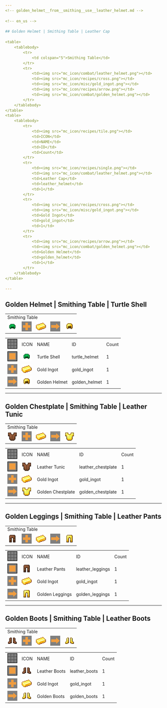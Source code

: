```yaml
---
<!-- golden_helmet__from__smithing__use__leather_helmet.md -->

<!-- en_us -->

## Golden Helmet | Smithing Table | Leather Cap

<table>
	<tablebody>
		<tr>
			<td colspan="5">Smithing Table</td>
		</tr>
		<tr>
			<td><img src="mc_icon/combat/leather_helmet.png"></td>
			<td><img src="mc_icon/recipes/cross.png"></td>
			<td><img src="mc_icon/misc/gold_ingot.png"></td>
			<td><img src="mc_icon/recipes/arrow.png"></td>
			<td><img src="mc_icon/combat/golden_helmet.png"></td>
		</tr>
	</tablebody>
</table>
<table>
	<tablebody>
		<tr>
			<td><img src="mc_icon/recipes/tile.png"></td>
			<td>ICON</td>
			<td>NAME</td>
			<td>ID</td>
			<td>Count</td>
		</tr>
		<tr>
			<td><img src="mc_icon/recipes/single.png"></td>
			<td><img src="mc_icon/combat/leather_helmet.png"></td>
			<td>Leather Cap</td>
			<td>leather_helmet</td>
			<td>1</td>
		</tr>
		<tr>
			<td><img src="mc_icon/recipes/cross.png"></td>
			<td><img src="mc_icon/misc/gold_ingot.png"></td>
			<td>Gold Ingot</td>
			<td>gold_ingot</td>
			<td>1</td>
		</tr>
		<tr>
			<td><img src="mc_icon/recipes/arrow.png"></td>
			<td><img src="mc_icon/combat/golden_helmet.png"></td>
			<td>Golden Helmet</td>
			<td>golden_helmet</td>
			<td>1</td>
		</tr>
	</tablebody>
</table>

---
```

<!-- golden_helmet__from__smithing__use__turtle_helmet.md -->

<!-- en_us -->

## Golden Helmet | Smithing Table | Turtle Shell

<table>
	<tablebody>
		<tr>
			<td colspan="5">Smithing Table</td>
		</tr>
		<tr>
			<td><img src="mc_icon/combat/turtle_helmet.png"></td>
			<td><img src="mc_icon/recipes/cross.png"></td>
			<td><img src="mc_icon/misc/gold_ingot.png"></td>
			<td><img src="mc_icon/recipes/arrow.png"></td>
			<td><img src="mc_icon/combat/golden_helmet.png"></td>
		</tr>
	</tablebody>
</table>
<table>
	<tablebody>
		<tr>
			<td><img src="mc_icon/recipes/tile.png"></td>
			<td>ICON</td>
			<td>NAME</td>
			<td>ID</td>
			<td>Count</td>
		</tr>
		<tr>
			<td><img src="mc_icon/recipes/single.png"></td>
			<td><img src="mc_icon/combat/turtle_helmet.png"></td>
			<td>Turtle Shell</td>
			<td>turtle_helmet</td>
			<td>1</td>
		</tr>
		<tr>
			<td><img src="mc_icon/recipes/cross.png"></td>
			<td><img src="mc_icon/misc/gold_ingot.png"></td>
			<td>Gold Ingot</td>
			<td>gold_ingot</td>
			<td>1</td>
		</tr>
		<tr>
			<td><img src="mc_icon/recipes/arrow.png"></td>
			<td><img src="mc_icon/combat/golden_helmet.png"></td>
			<td>Golden Helmet</td>
			<td>golden_helmet</td>
			<td>1</td>
		</tr>
	</tablebody>
</table>

---
<!-- golden_chestplate__from__smithing__use__leather_chestplate.md -->

<!-- en_us -->

## Golden Chestplate | Smithing Table | Leather Tunic

<table>
	<tablebody>
		<tr>
			<td colspan="5">Smithing Table</td>
		</tr>
		<tr>
			<td><img src="mc_icon/combat/leather_chestplate.png"></td>
			<td><img src="mc_icon/recipes/cross.png"></td>
			<td><img src="mc_icon/misc/gold_ingot.png"></td>
			<td><img src="mc_icon/recipes/arrow.png"></td>
			<td><img src="mc_icon/combat/golden_chestplate.png"></td>
		</tr>
	</tablebody>
</table>
<table>
	<tablebody>
		<tr>
			<td><img src="mc_icon/recipes/tile.png"></td>
			<td>ICON</td>
			<td>NAME</td>
			<td>ID</td>
			<td>Count</td>
		</tr>
		<tr>
			<td><img src="mc_icon/recipes/single.png"></td>
			<td><img src="mc_icon/combat/leather_chestplate.png"></td>
			<td>Leather Tunic</td>
			<td>leather_chestplate</td>
			<td>1</td>
		</tr>
		<tr>
			<td><img src="mc_icon/recipes/cross.png"></td>
			<td><img src="mc_icon/misc/gold_ingot.png"></td>
			<td>Gold Ingot</td>
			<td>gold_ingot</td>
			<td>1</td>
		</tr>
		<tr>
			<td><img src="mc_icon/recipes/arrow.png"></td>
			<td><img src="mc_icon/combat/golden_chestplate.png"></td>
			<td>Golden Chestplate</td>
			<td>golden_chestplate</td>
			<td>1</td>
		</tr>
	</tablebody>
</table>

---
<!-- golden_leggings__from__smithing__use__leather_leggings.md -->

<!-- en_us -->

## Golden Leggings | Smithing Table | Leather Pants

<table>
	<tablebody>
		<tr>
			<td colspan="5">Smithing Table</td>
		</tr>
		<tr>
			<td><img src="mc_icon/combat/leather_leggings.png"></td>
			<td><img src="mc_icon/recipes/cross.png"></td>
			<td><img src="mc_icon/misc/gold_ingot.png"></td>
			<td><img src="mc_icon/recipes/arrow.png"></td>
			<td><img src="mc_icon/combat/golden_leggings.png"></td>
		</tr>
	</tablebody>
</table>
<table>
	<tablebody>
		<tr>
			<td><img src="mc_icon/recipes/tile.png"></td>
			<td>ICON</td>
			<td>NAME</td>
			<td>ID</td>
			<td>Count</td>
		</tr>
		<tr>
			<td><img src="mc_icon/recipes/single.png"></td>
			<td><img src="mc_icon/combat/leather_leggings.png"></td>
			<td>Leather Pants</td>
			<td>leather_leggings</td>
			<td>1</td>
		</tr>
		<tr>
			<td><img src="mc_icon/recipes/cross.png"></td>
			<td><img src="mc_icon/misc/gold_ingot.png"></td>
			<td>Gold Ingot</td>
			<td>gold_ingot</td>
			<td>1</td>
		</tr>
		<tr>
			<td><img src="mc_icon/recipes/arrow.png"></td>
			<td><img src="mc_icon/combat/golden_leggings.png"></td>
			<td>Golden Leggings</td>
			<td>golden_leggings</td>
			<td>1</td>
		</tr>
	</tablebody>
</table>

---
<!-- golden_boots__from__smithing__use__leather_boots.md -->

<!-- en_us -->

## Golden Boots | Smithing Table | Leather Boots

<table>
	<tablebody>
		<tr>
			<td colspan="5">Smithing Table</td>
		</tr>
		<tr>
			<td><img src="mc_icon/combat/leather_boots.png"></td>
			<td><img src="mc_icon/recipes/cross.png"></td>
			<td><img src="mc_icon/misc/gold_ingot.png"></td>
			<td><img src="mc_icon/recipes/arrow.png"></td>
			<td><img src="mc_icon/combat/golden_boots.png"></td>
		</tr>
	</tablebody>
</table>
<table>
	<tablebody>
		<tr>
			<td><img src="mc_icon/recipes/tile.png"></td>
			<td>ICON</td>
			<td>NAME</td>
			<td>ID</td>
			<td>Count</td>
		</tr>
		<tr>
			<td><img src="mc_icon/recipes/single.png"></td>
			<td><img src="mc_icon/combat/leather_boots.png"></td>
			<td>Leather Boots</td>
			<td>leather_boots</td>
			<td>1</td>
		</tr>
		<tr>
			<td><img src="mc_icon/recipes/cross.png"></td>
			<td><img src="mc_icon/misc/gold_ingot.png"></td>
			<td>Gold Ingot</td>
			<td>gold_ingot</td>
			<td>1</td>
		</tr>
		<tr>
			<td><img src="mc_icon/recipes/arrow.png"></td>
			<td><img src="mc_icon/combat/golden_boots.png"></td>
			<td>Golden Boots</td>
			<td>golden_boots</td>
			<td>1</td>
		</tr>
	</tablebody>
</table>

